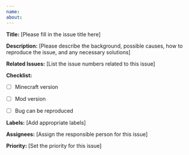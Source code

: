```yaml
---
name: 
about: 
---
```


**Title:** [Please fill in the issue title here]

**Description:** [Please describe the background, possible causes, how to reproduce the issue, and any necessary solutions]

**Related Issues:** [List the issue numbers related to this issue]

**Checklist:**

- [ ] Minecraft version
- [ ] Mod version
- [ ] Bug can be reproduced


**Labels:** [Add appropriate labels]

**Assignees:** [Assign the responsible person for this issue]

**Priority:** [Set the priority for this issue]